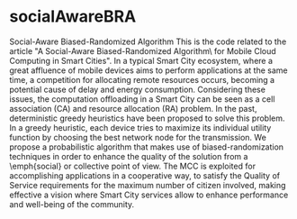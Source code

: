 # socialAwareBRA
Social-Aware Biased-Randomized Algorithm
This is the code related to the article "A Social-Aware Biased-Randomized Algorithm\\ for Mobile Cloud Computing in Smart Cities".
In a typical Smart City ecosystem, where a great affluence of mobile devices aims to perform applications at the same time, a competition for allocating remote resources occurs, becoming a potential cause of delay and energy consumption.
Considering these issues, the computation offloading in a Smart City can be seen as a cell association (CA) and resource allocation (RA) problem. In the past, deterministic greedy heuristics have been proposed to solve this problem. 
In a greedy heuristic, each device tries to maximize its individual utility function by choosing the best network node for the transmission. 
We propose a probabilistic algorithm that makes use of biased-randomization techniques in order to enhance the quality of the solution from a \emph{social} or collective point of view. 
The MCC is exploited for accomplishing applications in a cooperative way, to satisfy the Quality of Service requirements for the maximum number of citizen involved, making effective a vision where Smart City services allow to enhance performance and well-being of the community.
